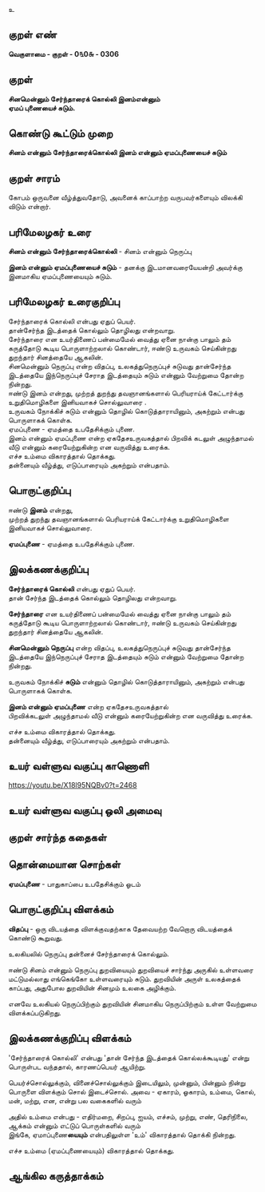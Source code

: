 உ

## குறள் எண் 

**வெகுளாமை - குறள் - 0௩0௬ - 0306**  

## குறள் 

**சினமென்னும் சேர்ந்தாரைக் கொல்லி இனம்என்னும்  
ஏமப் புணையைச் சுடும்.**

## கொண்டு கூட்டும் முறை

**சினம் என்னும் சேர்ந்தாரைக்கொல்லி இனம் என்னும் ஏமப்புணையைச் சுடும்**

## குறள் சாரம் 

கோபம் ஒருவனை வீழ்த்துவதோடு, அவனைக் காப்பாற்ற வருபவர்களையும் விலக்கி விடும் என்றார்.

## பரிமேலழகர் உரை

**சினம் என்னும் சேர்ந்தாரைக்கொல்லி** - சினம் என்னும் நெருப்பு  

**இனம் என்னும் ஏமப்புணையைச் சுடும்** - தனக்கு இடமானவரையேயன்றி அவர்க்கு இனமாகிய ஏமப்புணையையும் சுடும்.  

## பரிமேலழகர் உரைகுறிப்பு   

சேர்ந்தாரைக் கொல்லி என்பது ஏதுப் பெயர்.    
தான்சேர்ந்த இடத்தைக் கொல்லும் தொழிலது என்றவாறு.   
சேர்ந்தாரை என உயர்திணைப் பன்மைமேல் வைத்து ஏனை நான்கு பாலும் தம் கருத்தோடு கூடிய பொருளாற்றலால் கொண்டார், ஈண்டு உருவகம் செய்கின்றது துறந்தார் சினத்தையே ஆகலின்.  
சினமென்னும் நெருப்பு என்ற விதப்பு, உலகத்துநெருப்புச் சுடுவது தான்சேர்ந்த இடத்தையே இந்நெருப்புச் சேராத இடத்தையும் சுடும் என்னும் வேற்றுமை தோன்ற நின்றது.   
ஈண்டு இனம் என்றது, முற்றத் துறந்து தவஞானங்களால் பெரியராய்க் கேட்டார்க்கு உறுதிமொழிகளை இனியவாகச் சொல்லுவாரை .  
உருவகம் நோக்கிச் சுடும் என்னும் தொழில் கொடுத்தாராயினும், அகற்றும் என்பது பொருளாகக் கொள்க.   
ஏமப்புணை - ஏமத்தை உபதேசிக்கும் புணை.   
இனம் என்னும் ஏமப்புணை என்ற ஏகதேசஉருவகத்தால் பிறவிக் கடலுள் அழுந்தாமல் வீடு என்னும் கரையேற்றுகின்ற என வருவித்து உரைக்க.  
எச்ச உம்மை விகாரத்தால் தொக்கது.   
தன்னையும் வீழ்த்து, எடுப்பாரையும் அகற்றும் என்பதாம்.  

## பொருட்குறிப்பு 

ஈண்டு **இனம்** என்றது,   
முற்றத் துறந்து தவஞானங்களால் பெரியராய்க் கேட்டார்க்கு உறுதிமொழிகளை இனியவாகச் சொல்லுவாரை.  

**ஏமப்புணை** - ஏமத்தை உபதேசிக்கும் புணை.   
 
## இலக்கணக்குறிப்பு  

**சேர்ந்தாரைக் கொல்லி** என்பது ஏதுப் பெயர்.    
தான் சேர்ந்த இடத்தைக் கொல்லும் தொழிலது என்றவாறு.  

**சேர்ந்தாரை** என உயர்திணைப் பன்மைமேல் வைத்து ஏனை நான்கு பாலும் தம் கருத்தோடு கூடிய பொருளாற்றலால் கொண்டார், ஈண்டு உருவகம் செய்கின்றது துறந்தார் சினத்தையே ஆகலின். 

**சினமென்னும் நெருப்பு** என்ற விதப்பு, உலகத்துநெருப்புச் சுடுவது தான்சேர்ந்த இடத்தையே இந்நெருப்புச் சேராத இடத்தையும் சுடும் என்னும் வேற்றுமை தோன்ற நின்றது.   

உருவகம் நோக்கிச் **சுடும்** என்னும் தொழில் கொடுத்தாராயினும், அகற்றும் என்பது பொருளாகக் கொள்க.  

**இனம் என்னும் ஏமப்புணை** என்ற ஏகதேசஉருவகத்தால்   
பிறவிக்கடலுள் அழுந்தாமல் வீடு என்னும் கரையேற்றுகின்ற என வருவித்து உரைக்க.    

எச்ச உம்மை விகாரத்தால் தொக்கது.   
தன்னையும் வீழ்த்து, எடுப்பாரையும் அகற்றும் என்பதாம்.   

## உயர் வள்ளுவ வகுப்பு காணொளி

https://youtu.be/X18l95NQBv0?t=2468

## உயர் வள்ளுவ வகுப்பு ஒலி அமைவு 

 
## குறள் சார்ந்த கதைகள் 


## தொன்மையான சொற்கள்

**ஏமப்புணை** - பாதுகாப்பை உபதேசிக்கும் ஓடம்  

## பொருட்குறிப்பு விளக்கம்

**விதப்பு** - ஒரு விடயத்தை விளக்குவதற்காக தேவையற்ற வேறொரு விடயத்தைக் கொண்டு கூறுவது. 

உலகியலில் நெருப்பு தன்னைச் சேர்ந்தாரைக் கொல்லும். 

ஈண்டு சினம் என்னும் நெருப்பு துறவியையும் துறவியைச் சார்ந்து அருகில் உள்ளவரை மட்டுமல்லாது எங்கெங்கோ உள்ளவரையும் சுடும். துறவியின் அருள் உலகத்தைக் காப்பது, அதுபோல துறவியின் சினமும் உலகை அழிக்கும்.

எனவே உலகியல் நெருப்பிற்கும் துறவியின் சினமாகிய நெருப்பிற்கும் உள்ள வேற்றுமை விளக்கப்படுகிறது. 

## இலக்கணக்குறிப்பு விளக்கம்

'சேர்ந்தாரைக் கொல்லி' என்பது 'தான் சேர்ந்த இடத்தைக் கொல்லக்கூடியது' என்று பொருள்பட வந்ததால், காரணப்பெயர் ஆயிற்று.  

பெயர்ச்சொல்லுக்கும், வினைச்சொல்லுக்கும் இடையிலும், முன்னும், பின்னும் நின்று பொருளை விளக்கும் சொல் இடைச்சொல்.
அவை - ஏகாரம், ஓகாரம், உம்மை, கொல், மன், மற்று, என, என்று பல வகைகளில் வரும் 

அதில் உம்மை என்பது - எதிர்மறை, சிறப்பு, ஐயம், எச்சம், முற்று, எண், தெரிநிலை, ஆக்கம் என்னும் எட்டுப் பொருள்களில் வரும்   
இங்கே, ஏமாப்புணை**யையும்** என்பதிலுள்ள 'உம்' விகாரத்தால் தொக்கி நின்றது.

எச்ச உம்மை (ஏமப்புணையையும்) விகாரத்தால் தொக்கது.  

## ஆங்கில கருத்தாக்கம் 



